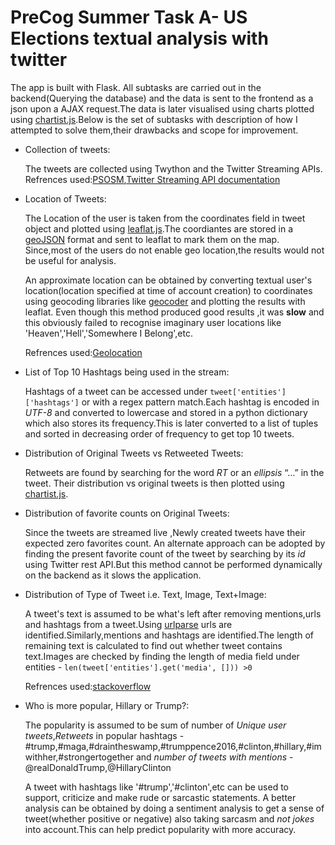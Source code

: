 # PreCog Summer Task A- US Elections textual analysis with twitter

The app is built with Flask. All subtasks are  carried out in the backend(Querying the database) and the data is sent to the  frontend as a json upon a AJAX request.The data is later visualised using charts plotted using [chartist.js](https://gionkunz.github.io/chartist-js/).Below is the set of subtasks with description of how I attempted to solve them,their drawbacks and scope for improvement. 

*	Collection of tweets:

	The tweets are collected using Twython and the Twitter Streaming APIs.
	Refrences used:[PSOSM](https://www.youtube.com/watch?v=lIVbvzwIgzw),[Twitter Streaming API documentation](https://dev.twitter.com/streaming/overview)

*	Location of Tweets:

	The Location of the user is taken from the coordinates field in tweet object and plotted using 
	[leaflat.js](http://leafletjs.com/).The coordiantes are stored in a [geoJSON](http://geojson.org/) format and sent to leaflat to mark them on the map.
	Since,most of the users do not enable geo location,the results would not be useful for analysis.

	An approximate location can be obtained by converting textual user's location(location specified at 	time of account creation) to coordinates using geocoding libraries like [geocoder](http://geocoder.readthedocs.io/) and plotting the results with leaflat.
		Even though this method produced good results ,it was **slow** and this obviously failed to recognise imaginary user locations like 'Heaven','Hell','Somewhere I Belong',etc.

	Refrences used:[Geolocation](https://marcobonzanini.com/2015/06/16/mining-twitter-data-with-python-and-js-part-7-geolocation-and-interactive-maps/)

*	List of Top 10 Hashtags being used in the stream:

	Hashtags of a tweet can be accessed under `tweet['entities']['hashtags']` or with a regex pattern match.Each hashtag is encoded in *UTF-8* and converted to lowercase and stored in a python dictionary which also stores its frequency.This is later converted to a list of tuples and sorted in decreasing order of frequency to get top 10 tweets.


*	Distribution of Original Tweets vs Retweeted Tweets:
	
	Retweets are found by searching for the word *RT* or an *ellipsis* “…” in the tweet.
	Their distribution vs original tweets is then plotted using [chartist.js](https://gionkunz.github.io/chartist-js/).

*	Distribution of favorite counts on Original Tweets:
		
	Since the tweets are streamed live ,Newly created tweets have their expected zero favorites count.
	An alternate approach can be adopted by finding the present favorite count of the tweet by searching by its *id* using Twitter rest API.But this method cannot be performed dynamically on the backend as it slows the application.

*	Distribution of Type of Tweet i.e. Text, Image, Text+Image:
		
	A tweet's text is assumed to be what's left after removing mentions,urls and hashtags from a tweet.Using [urlparse](https://docs.python.org/2/library/urlparse.html) urls are identified.Similarly,mentions and hashtags are identified.The length of remaining text is calculated to find out whether tweet contains text.Images are checked by finding the length of media field under entities - `len(tweet['entities'].get('media', [])) >0`

	Refrences used:[stackoverflow](http://stackoverflow.com/questions/8376691/how-to-remove-hashtag-user-link-of-a-tweet-using-regular-expression)

*	Who is more popular, Hillary or Trump?:
		
	The popularity is assumed to be sum of number of *Unique user tweets*,*Retweets* in popular hashtags -#trump,#maga,#draintheswamp,#trumppence2016,#clinton,#hillary,#imwithher,#strongertogether and *number of tweets with mentions* - @realDonaldTrump,@HillaryClinton
	
	A tweet with hashtags like '#trump','#clinton',etc can be used to support, criticize and make rude or sarcastic statements. A better analysis can be obtained by doing a sentiment analysis to get a sense of tweet(whether positive or negative) also taking sarcasm and *not jokes* into account.This can help predict popularity with more accuracy.


